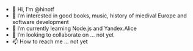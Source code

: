- 👋 Hi, I’m @hinotf
- 👀 I’m interested in good books, music, history of miedival Europe and software development
- 🌱 I’m currently learning Node.js and Yandex.Alice
- 💞️ I’m looking to collaborate on ... not yet
- 📫 How to reach me ... not yet

<!---
hinotf/hinotf is a ✨ special ✨ repository because its `README.md` (this file) appears on your GitHub profile.
You can click the Preview link to take a look at your changes.
--->
